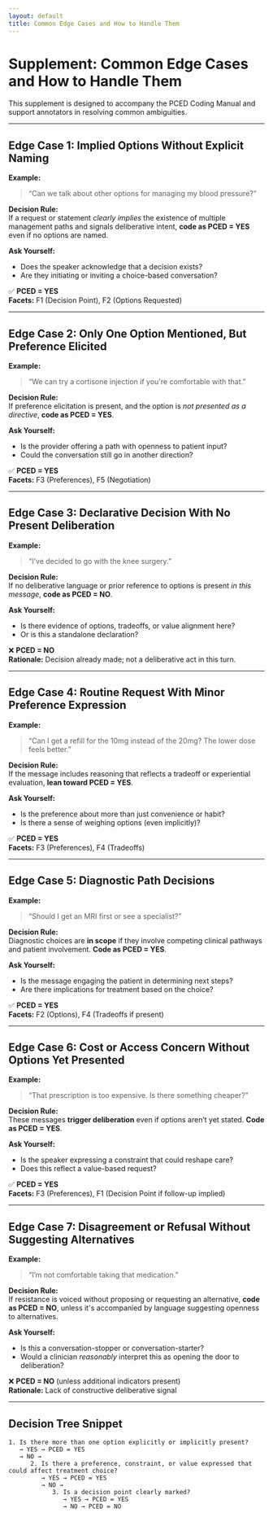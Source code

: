 ```yaml
---
layout: default
title: Common Edge Cases and How to Handle Them
---
```


# Supplement: Common Edge Cases and How to Handle Them

This supplement is designed to accompany the PCED Coding Manual and support annotators in resolving common ambiguities.

---

## Edge Case 1: Implied Options Without Explicit Naming

**Example:**  
> “Can we talk about other options for managing my blood pressure?”

**Decision Rule:**  
If a request or statement *clearly implies* the existence of multiple management paths and signals deliberative intent, **code as PCED = YES** even if no options are named.

**Ask Yourself:**
- Does the speaker acknowledge that a decision exists?
- Are they initiating or inviting a choice-based conversation?

✅ **PCED = YES**  
**Facets:** F1 (Decision Point), F2 (Options Requested)

---

## Edge Case 2: Only One Option Mentioned, But Preference Elicited

**Example:**  
> “We can try a cortisone injection if you're comfortable with that.”

**Decision Rule:**  
If preference elicitation is present, and the option is *not presented as a directive*, **code as PCED = YES**.

**Ask Yourself:**
- Is the provider offering a path with openness to patient input?
- Could the conversation still go in another direction?

✅ **PCED = YES**  
**Facets:** F3 (Preferences), F5 (Negotiation)

---

## Edge Case 3: Declarative Decision With No Present Deliberation

**Example:**  
> “I’ve decided to go with the knee surgery.”

**Decision Rule:**  
If no deliberative language or prior reference to options is present *in this message*, **code as PCED = NO**.

**Ask Yourself:**
- Is there evidence of options, tradeoffs, or value alignment here?
- Or is this a standalone declaration?

❌ **PCED = NO**  
**Rationale:** Decision already made; not a deliberative act in this turn.

---

## Edge Case 4: Routine Request With Minor Preference Expression

**Example:**  
> “Can I get a refill for the 10mg instead of the 20mg? The lower dose feels better.”

**Decision Rule:**  
If the message includes reasoning that reflects a tradeoff or experiential evaluation, **lean toward PCED = YES**.

**Ask Yourself:**
- Is the preference about more than just convenience or habit?
- Is there a sense of weighing options (even implicitly)?

✅ **PCED = YES**  
**Facets:** F3 (Preferences), F4 (Tradeoffs)

---

## Edge Case 5: Diagnostic Path Decisions

**Example:**  
> “Should I get an MRI first or see a specialist?”

**Decision Rule:**  
Diagnostic choices are **in scope** if they involve competing clinical pathways and patient involvement. **Code as PCED = YES**.

**Ask Yourself:**
- Is the message engaging the patient in determining next steps?
- Are there implications for treatment based on the choice?

✅ **PCED = YES**  
**Facets:** F2 (Options), F4 (Tradeoffs if present)

---

## Edge Case 6: Cost or Access Concern Without Options Yet Presented

**Example:**  
> “That prescription is too expensive. Is there something cheaper?”

**Decision Rule:**  
These messages **trigger deliberation** even if options aren’t yet stated. **Code as PCED = YES**.

**Ask Yourself:**
- Is the speaker expressing a constraint that could reshape care?
- Does this reflect a value-based request?

✅ **PCED = YES**  
**Facets:** F3 (Preferences), F1 (Decision Point if follow-up implied)

---

## Edge Case 7: Disagreement or Refusal Without Suggesting Alternatives

**Example:**  
> “I’m not comfortable taking that medication.”

**Decision Rule:**  
If resistance is voiced without proposing or requesting an alternative, **code as PCED = NO**, unless it's accompanied by language suggesting openness to alternatives.

**Ask Yourself:**
- Is this a conversation-stopper or conversation-starter?
- Would a clinician *reasonably* interpret this as opening the door to deliberation?

❌ **PCED = NO** (unless additional indicators present)  
**Rationale:** Lack of constructive deliberative signal

---

## Decision Tree Snippet

```text
1. Is there more than one option explicitly or implicitly present?
   → YES → PCED = YES
   → NO →
      2. Is there a preference, constraint, or value expressed that could affect treatment choice?
         → YES → PCED = YES
         → NO →
            3. Is a decision point clearly marked?
               → YES → PCED = YES
               → NO → PCED = NO
```
